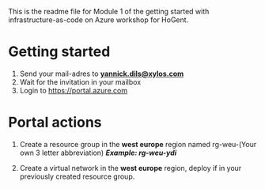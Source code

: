 This is the readme file for Module 1 of the getting started with infrastructure-as-code on Azure workshop for HoGent.

# Getting started

1. Send your mail-adres to **yannick.dils@xylos.com**
2. Wait for the invitation in your mailbox
3. Login to https://portal.azure.com

# Portal actions

1. Create a resource group in the **west europe** region named rg-weu-(Your own 3 letter abbreviation) 
   ***Example: rg-weu-ydi***


2. Create a virtual network in the **west europe** region, deploy if in your previously created resource group.